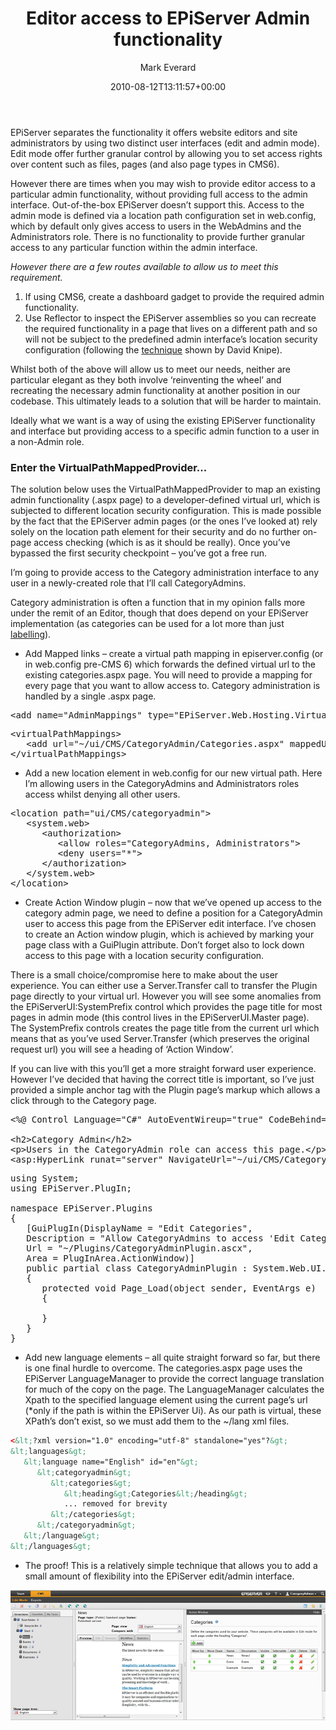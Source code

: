 ﻿---
title: Editor access to EPiServer Admin functionality
date: 2010-08-12T13:11:57+00:00
author: Mark Everard
layout: post
permalink: /2010/08/12/editor-access-to-episerver-admin-functionality/
dsq_thread_id:
  - "1073095655"
categories:
  - Episerver
---
EPiServer separates the functionality it offers website editors and site administrators by using two distinct user interfaces (edit and admin mode). Edit mode offer further granular control by allowing you to set access rights over content such as files, pages (and also page types in CMS6).

However there are times when you may wish to provide editor access to a particular admin functionality, without providing full access to the admin interface. Out-of-the-box EPiServer doesn&#8217;t support this. Access to the admin mode is defined via a location path configuration set in web.config, which by default only gives access to users in the WebAdmins and the Administrators role. There is no functionality to provide further granular access to any particular function within the admin interface.

_However there are a few routes available to allow us to meet this requirement._

  1. If using CMS6, create a dashboard gadget to provide the required admin functionality.
  2. Use Reflector to inspect the EPiServer assemblies so you can recreate the required functionality in a page that lives on a different path and so will not be subject to the predefined admin interface&#8217;s location security configuration (following the <a title="Customising the EPiServer UI" href="http://world.episerver.com/Blogs/David-Knipe/Dates/2010/5/Customising-the-EPiServer-UI/" target="_blank">technique</a> shown by David Knipe).

Whilst both of the above will allow us to meet our needs, neither are particular elegant as they both involve &#8216;reinventing the wheel&#8217; and recreating the necessary admin functionality at another position in our codebase. This ultimately leads to a solution that will be harder to maintain.

Ideally what we want is a way of using the existing EPiServer functionality and interface but providing access to a specific admin function to a user in a non-Admin role.

### Enter the VirtualPathMappedProvider...

The solution below uses the VirtualPathMappedProvider to map an existing admin functionality (.aspx page) to a developer-defined virtual url, which is subjected to different location security configuration. This is made possible by the fact that the EPiServer admin pages (or the ones I&#8217;ve looked at) rely solely on the location path element for their security and do no further on-page access checking (which is as it should be really). Once you&#8217;ve bypassed the first security checkpoint &#8211; you&#8217;ve got a free run.

I&#8217;m going to provide access to the Category administration interface to any user in a newly-created role that I&#8217;ll call CategoryAdmins. 

Category administration is often a function that in my opinion falls more under the remit of an Editor, though that does depend on your EPiServer implementation (as categories can be used for a lot more than just <a title="Category - more than labelling" href="http://labs.episerver.com/en/Blogs/Anders-Hattestad/Dates/2009/3/Category---more-than-labeling/" target="_blank">labelling</a>).

  * Add Mapped links &#8211; create a virtual path mapping in episerver.config (or in web.config pre-CMS 6) which forwards the defined virtual url to the existing categories.aspx page. You will need to provide a mapping for every page that you want to allow access to. Category administration is handled by a single .aspx page.

<pre class="brush: xml; title: ; notranslate" title="">&lt;add name="AdminMappings" type="EPiServer.Web.Hosting.VirtualPathMappedProvider,EPiServer" /&gt;
</pre>

<pre class="brush: xml; title: ; notranslate" title="">&lt;virtualPathMappings&gt;
   &lt;add url="~/ui/CMS/CategoryAdmin/Categories.aspx" mappedUrl="~/ui/CMS/Admin/Categories.aspx" /&gt;
&lt;/virtualPathMappings&gt;
</pre>

  * Add a new location element in web.config for our new virtual path. Here I&#8217;m allowing users in the CategoryAdmins and Administrators roles access whilst denying all other users.

<pre class="brush: xml; title: ; notranslate" title="">&lt;location path="ui/CMS/categoryadmin"&gt;
   &lt;system.web&gt;
      &lt;authorization&gt;
         &lt;allow roles="CategoryAdmins, Administrators"&gt;
         &lt;deny users="*"&gt;
      &lt;/authorization&gt;
   &lt;/system.web&gt;
&lt;/location&gt;
</pre>

  * Create Action Window plugin &#8211; now that we&#8217;ve opened up access to the category admin page, we need to define a position for a CategoryAdmin user to access this page from the EPiServer edit interface. I&#8217;ve chosen to create an Action window plugin, which is achieved by marking your page class with a GuiPlugin attribute. Don&#8217;t forget also to lock down access to this page with a location security configuration.

There is a small choice/compromise here to make about the user experience. You can either use a Server.Transfer call to transfer the Plugin page directly to your virtual url. However you will see some anomalies from the EPiServerUI:SystemPrefix control which provides the page title for most pages in admin mode (this control lives in the EPiServerUI.Master page). The SystemPrefix controls creates the page title from the current url which means that as you&#8217;ve used Server.Transfer (which preserves the original request url) you will see a heading of &#8216;Action Window&#8217;.

If you can live with this you&#8217;ll get a more straight forward user experience. However I&#8217;ve decided that having the correct title is important, so I&#8217;ve just provided a simple anchor tag with the Plugin page&#8217;s markup which allows a click through to the Category page.

<pre class="brush: xml; title: ; notranslate" title="">&lt;%@ Control Language="C#" AutoEventWireup="true" CodeBehind="CategoryAdminPlugin.ascx.cs" Inherits="EPiServer.CategoryAdminPlugin" %&gt;

&lt;h2&gt;Category Admin&lt;/h2&gt;
&lt;p&gt;Users in the CategoryAdmin role can access this page.&lt;/p&gt;
&lt;asp:HyperLink runat="server" NavigateUrl="~/ui/CMS/CategoryAdmin/Categories.aspx" Text="Edit Categories" /&gt;
</pre>

<pre class="brush: csharp; title: ; notranslate" title="">using System;
using EPiServer.PlugIn;

namespace EPiServer.Plugins
{
   [GuiPlugIn(DisplayName = "Edit Categories",
   Description = "Allow CategoryAdmins to access 'Edit Categories page",
   Url = "~/Plugins/CategoryAdminPlugin.ascx",
   Area = PlugInArea.ActionWindow)]
   public partial class CategoryAdminPlugin : System.Web.UI.UserControl
   {
      protected void Page_Load(object sender, EventArgs e)
      {

      }
   }
}
</pre>

  * Add new language elements &#8211; all quite straight forward so far, but there is one final hurdle to overcome. The categories.aspx page uses the EPiServer LanguageManager to provide the correct language translation for much of the copy on the page. The LanguageManager calculates the Xpath to the specified language element using the current page&#8217;s url (*only if the path is within the EPiServer Ui). As our path is virtual, these XPath&#8217;s don&#8217;t exist, so we must add them to the ~/lang xml files.

~~~xml
<&lt;?xml version="1.0" encoding="utf-8" standalone="yes"?&gt;
&lt;languages&gt;
   &lt;language name="English" id="en"&gt;
      &lt;categoryadmin&gt;
         &lt;categories&gt;
            &lt;heading&gt;Categories&lt;/heading&gt;
            ... removed for brevity
         &lt;/categories&gt;
      &lt;/categoryadmin&gt;
   &lt;/language&gt;
&lt;/languages&gt;
~~~

  * The proof! This is a relatively simple technique that allows you to add a small amount of flexibility into the EPiServer edit/admin interface.

![Categories in Edit mode](/assets/uploads/2010/08/categoryineditmode.gif)